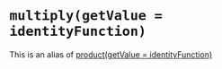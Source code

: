 # `multiply(getValue = identityFunction)`

This is an alias of [product(getValue = identityFunction)](Product.md)
